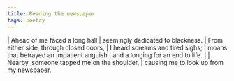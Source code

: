 ```yaml
---
title: Reading the newspaper
tags: poetry
---
```


| Ahead of me faced a long hall
| seemingly dedicated to blackness.
| From either side, through closed doors,
| I heard screams and tired sighs;
| moans that betrayed an impatient anguish
| and a longing for an end to life.
|
| Nearby, someone tapped me on the shoulder,
| causing me to look up from my newspaper.
